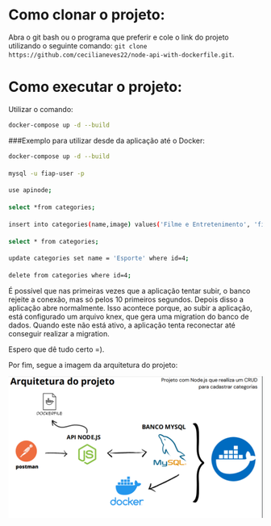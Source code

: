 # Como clonar o projeto:

Abra o git bash ou o programa que preferir e cole o link do projeto utilizando o seguinte comando: ``git clone https://github.com/cecilianeves22/node-api-with-dockerfile.git``.

# Como executar o projeto: 

Utilizar o comando:
```sh
docker-compose up -d --build
```
###Exemplo para utilizar desde da aplicação até o Docker: 
```sh
docker-compose up -d --build

mysql -u fiap-user -p

use apinode;

select *from categories;

insert into categories(name,image) values('Filme e Entretenimento', 'filme.png');

select * from categories;

update categories set name = 'Esporte' where id=4;

delete from categories where id=4;
```

É possível que nas primeiras vezes que a aplicação tentar subir, o banco rejeite a conexão, mas só pelos 10 primeiros segundos. Depois disso a aplicação abre normalmente. Isso acontece porque, ao subir a aplicação, está configurado um arquivo knex, que gera uma migration do banco de dados. Quando este não está ativo, a aplicação tenta reconectar até conseguir realizar a migration.

Espero que dê tudo certo =).

Por fim, segue a imagem da arquitetura do projeto:

![alt text](https://raw.githubusercontent.com/cecilianeves22/node-api-with-dockerfile/main/image.png)


